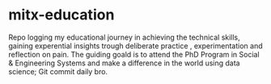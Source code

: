 # mitx-education
Repo logging my educational journey in achieving the technical skills, gaining experential insights trough deliberate practice , experimentation and reflection on pain. The guiding goald is to attend the PhD Program in Social &amp; Engineering Systems and make a difference in the world using data science; Git commit daily bro.

